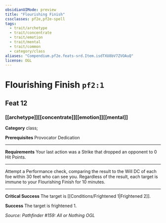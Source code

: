 ```yaml
---
obsidianUIMode: preview
title: "Flourishing Finish"
cssclasses: pf2e,pf2e-spell
tags:
  - trait/archetype
  - trait/concentrate
  - trait/emotion
  - trait/mental
  - trait/common
  - category/class
aliases: "Compendium.pf2e.feats-srd.Item.isdTXU8bV7ZVOAuQ"
license: OGL
---
```

# Flourishing Finish `pf2:1`
## Feat 12
### [[archetype]][[concentrate]][[emotion]][[mental]]

**Category** class; 



**Prerequisites** Provocator Dedication
* * *
**Requirements** Your last action was a Strike that dropped an opponent to 0 Hit Points.

* * *

Attempt a Performance check, comparing the result to the Will DC of each foe within 30 feet who can see you. Regardless of the result, each target is immune to your Flourishing Finish for 10 minutes.

* * *

**Critical Success** The target is [[Conditions/Frightened 1|Frightened 2]].

**Success** The target is frightened 1.

*Source: Pathfinder #159: All or Nothing*
*OGL*